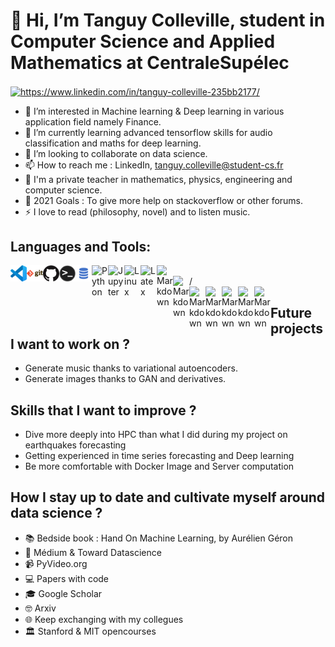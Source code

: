 # 👋 Hi, I’m Tanguy Colleville, student in Computer Science and Applied Mathematics at CentraleSupélec
[<img align="center" alt="https://www.linkedin.com/in/tanguy-colleville-235bb2177/" width="22px" src="https://cdn.jsdelivr.net/npm/simple-icons@v3/icons/linkedin.svg" />](https://www.linkedin.com/in/tanguy-colleville/)


- 👀 I’m interested in Machine learning & Deep learning in various application field namely Finance. 
- 🌱 I’m currently learning advanced tensorflow skills for audio classification and maths for deep learning. 
- 💞️ I’m looking to collaborate on data science. 
- 📫 How to reach me : LinkedIn, tanguy.colleville@student-cs.fr
- 🔭 I'm a private teacher in mathematics, physics, engineering and computer science.
- 🥅 2021 Goals : To give more help on stackoverflow or other forums.
- ⚡ I love to read (philosophy, novel) and to listen music. 


## Languages and Tools:

[<img align="left" alt="Visual Studio Code" width="26px" src="https://raw.githubusercontent.com/github/explore/80688e429a7d4ef2fca1e82350fe8e3517d3494d/topics/visual-studio-code/visual-studio-code.png" />]()
[<img align="left" alt="Git" width="26px" src="https://raw.githubusercontent.com/github/explore/80688e429a7d4ef2fca1e82350fe8e3517d3494d/topics/git/git.png" />]()
[<img align="left" alt="GitHub" width="26px" src="https://raw.githubusercontent.com/github/explore/78df643247d429f6cc873026c0622819ad797942/topics/github/github.png" />]()
[<img align="left" alt="Terminal" width="26px" src="https://raw.githubusercontent.com/github/explore/80688e429a7d4ef2fca1e82350fe8e3517d3494d/topics/terminal/terminal.png" />]()
[<img align="left" alt="SQL" width="26px" src="https://raw.githubusercontent.com/github/explore/80688e429a7d4ef2fca1e82350fe8e3517d3494d/topics/sql/sql.png" />]()
[<img align="left" alt="Python" width="26px" src="https://upload.wikimedia.org/wikipedia/commons/thumb/c/c3/Python-logo-notext.svg/1200px-Python-logo-notext.svg.png" />]()
[<img align="left" alt="Jupyter" width="26px" src="https://upload.wikimedia.org/wikipedia/commons/thumb/3/38/Jupyter_logo.svg/1200px-Jupyter_logo.svg.png" />]()
[<img align="left" alt="Linux" width="26px" src="https://upload.wikimedia.org/wikipedia/commons/thumb/2/2b/Tux-simple.svg/154px-Tux-simple.svg.png" />]()
[<img align="left" alt="Latex" width="26px" src="https://upload.wikimedia.org/wikipedia/commons/thumb/9/92/LaTeX_logo.svg/2560px-LaTeX_logo.svg.png" />]()
[<img align="left" alt="Markdown" width="26px" src="https://upload.wikimedia.org/wikipedia/commons/thumb/4/48/Markdown-mark.svg/1280px-Markdown-mark.svg.png" />]()  
/
[<img align="left" alt="Markdown" width="26px" src="https://upload.wikimedia.org/wikipedia/commons/1/18/ISO_C%2B%2B_Logo.svg" />]()  
[<img align="left" alt="Markdown" width="26px" src="https://upload.wikimedia.org/wikipedia/commons/thumb/f/f3/Apache_Spark_logo.svg/1200px-Apache_Spark_logo.svg.png" />]() 
[<img align="left" alt="Markdown" width="26px" src="https://upload.wikimedia.org/wikipedia/commons/thumb/0/05/Apache_kafka.svg/1200px-Apache_kafka.svg.png" />]() 
[<img align="left" alt="Markdown" width="26px" src="https://d1.awsstatic.com/acs/characters/Logos/Docker-Logo_Horizontel_279x131.b8a5c41e56b77706656d61080f6a0217a3ba356d.png" />]() 
[<img align="left" alt="Markdown" width="26px" src="https://www.filytech.com/images/blog/s3.png" />]() 
[<img align="left" alt="Markdown" width="26px" src="https://sysreseau.net/wp-content/uploads/2020/09/ec2-1.png" />]() 

## Future projects I want to work on ? 
- Generate music thanks to variational autoencoders.
- Generate images thanks to GAN and derivatives. 

## Skills that I want to improve ? 
- Dive more deeply into HPC than what I did during my project on earthquakes forecasting
- Getting experienced in time series forecasting and Deep learning
- Be more comfortable with Docker Image and Server computation

## How I stay up to date and cultivate myself around data science ? 
- :books: Bedside book : Hand On Machine Learning, by Aurélien Géron
- :rocket: Médium & Toward Datascience 
- :video_camera: PyVideo.org
- :computer: Papers with code 
- :mortar_board: Google Scholar
- :nerd_face: Arxiv
- :globe_with_meridians: Keep exchanging with my collegues
- :classical_building: Stanford & MIT opencourses
